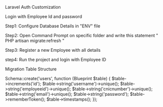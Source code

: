Laravel Auth Customization 

Login with Employee Id and password 

Step1: Configure Database Details in "ENV" file 

Step2: Open Command Prompt on specific folder and write this statement " PHP artisan migrate:refresh "

Step3: Register a new Employee with all details

step4: Run the project and login with Employee ID

Migration Table Structure

Schema::create('users', function (Blueprint $table) {
            $table->increments('id');
            $table->string('username')->unique();
            $table->string('employeeid')->unique();
            $table->string('cnicnumber')->unique();
            $table->string('email')->unique();
            $table->string('password');
            $table->rememberToken();
            $table->timestamps();
        });
